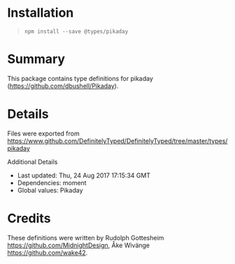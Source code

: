 # Installation
> `npm install --save @types/pikaday`

# Summary
This package contains type definitions for pikaday (https://github.com/dbushell/Pikaday).

# Details
Files were exported from https://www.github.com/DefinitelyTyped/DefinitelyTyped/tree/master/types/pikaday

Additional Details
 * Last updated: Thu, 24 Aug 2017 17:15:34 GMT
 * Dependencies: moment
 * Global values: Pikaday

# Credits
These definitions were written by Rudolph Gottesheim <https://github.com/MidnightDesign>, Åke Wivänge <https://github.com/wake42>.
